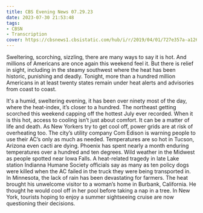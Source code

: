 ```yaml
---
title: CBS Evening News 07.29.23
date: 2023-07-30 21:53:48
tags:
- CBSN
- Transcription
cover: https://cbsnews1.cbsistatic.com/hub/i/r/2019/04/01/727e357a-a126-4138-a2c5-4d3222669d57/thumbnail/640x360/3ff2761028dc5c65cc4f07acd54bcd5c/cbsn2-logo-1920x1080.jpg
---
```

Sweltering, scorching, sizzling, there are many ways to say it is hot. And millions of Americans are once again this weekend feel it. But there is relief in sight, including in the steamy southwest where the heat has been historic, punishing and deadly. Tonight, more than a hundred million Americans in at least twenty states remain under heat alerts and advisories from coast to coast. 

It's a humid, sweltering evening, it has been over ninety most of the day, where the heat-index, it’s closer to a hundred. The northeast getting scorched this weekend capping off the hottest July ever recorded. When it is this hot, access to cooling isn’t just about comfort. It can be a matter of life and death. As New Yorkers try to get cool off, power grids are at risk of overheating too. The city’s utility company Com Edison is warning people to use their AC’s only as much as needed. Temperatures are so hot in Tucson, Arizona even cacti are dying. Phoenix has spent nearly a month enduring temperatures over a hundred and ten degrees. Wild weather in the Midwest as people spotted near Iowa Falls. A heat-related tragedy in late Lake station Indianna Humane Society officials say as many as ten policy dogs were killed when the AC failed in the truck they were being transported in. In Minnesota, the lack of rain has been devastating for farmers. The heat brought his unwelcome visitor to a woman’s home in Burbank, California. He thought he would cool off in her pool before taking a nap in a tree. In New York, tourists hoping to enjoy a summer sightseeing cruise are now questioning their decisions. 

